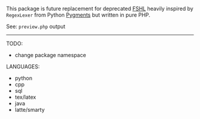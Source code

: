 This package is future replacement for deprecated [FSHL](https://github.com/kukulich/fshl) heavily inspired by `RegexLexer` from Python [Pygments](http://pygments.org/) but written in pure PHP.

See: `preview.php` output

---

TODO:
- change package namespace

LANGUAGES:
- python
- cpp
- sql
- tex/latex
- java
- latte/smarty
